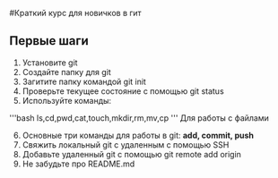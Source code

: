 #Краткий курс для новичков в гит
## Первые шаги
1. Установите git<br>
2. Создайте папку для git<br>
3. Загитите папку командой git init<br>
4. Проверьте текущее состояние с помощью git status<br>
5. Используйте команды:

'''bash
ls,cd,pwd,cat,touch,mkdir,rm,mv,cp
'''
Для работы с файлами

6. Основные три команды для работы в git: **add, commit, push**<br>
7. Свяжить локальный git с удаленным с помощью SSH<br>
8. Добавьте удаленный git с помощью git remote add origin<br>
9. Не забудьте про README.md
